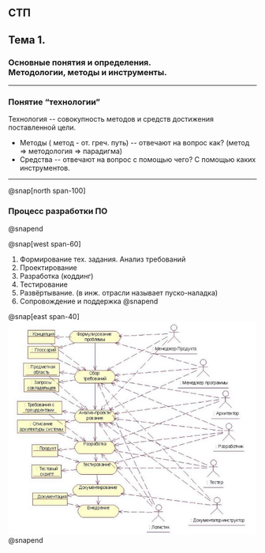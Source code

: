 ## СТП
## **Тема 1.**
### Основные понятия и определения.<br/>Методологии, методы и инструменты.

---

### Понятие “технологии”

Технология -- совокупность методов и средств достижения поставленной цели.
- Методы ( метод - от. греч. путь) -- отвечают на вопрос как? (метод => методология => парадигма)
- Средства -- отвечают на вопрос с помощью чего? С помощью каких инструментов.

---

@snap[north span-100]
### Процесс разработки ПО
@snapend

@snap[west span-60]
1. Формирование тех. задания. Анализ требований
2. Проектирование
3. Разработка (коддинг)
4. Тестирование
5. Развёртывание. (в инж. отрасли называет пуско-наладка)
6. Сопровождение и поддержка
@snapend

@snap[east span-40]
![IMAGE](assets/img/software-development-process.jpg)
@snapend
